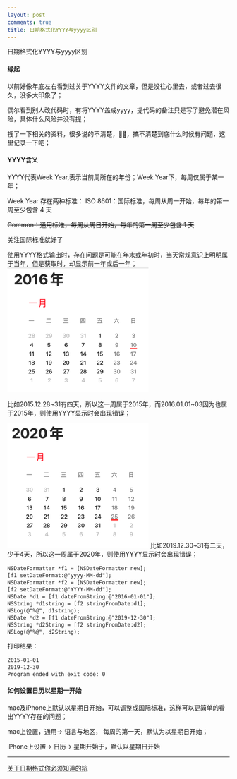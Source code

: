 ```yaml
---
layout: post
comments: true
title: 日期格式化YYYY与yyyy区别
---
```


日期格式化YYYY与yyyy区别

#### 缘起
以前好像年底左右看到过关于YYYY文件的文章，但是没往心里去，或者过去很久，没多大印象了；

偶尔看到别人改代码时，有将YYYY盖成yyyy，提代码的备注只是写了避免潜在风险，具体什么风险并没有提；

搜了一下相关的资料，很多说的不清楚，😮‍💨，搞不清楚到底什么时候有问题，这里记录一下吧；

#### YYYY含义
YYYY代表Week Year,表示当前周所在的年份；Week Year下，每周仅属于某一年；

Week Year 存在两种标准：
ISO 8601：国际标准，每周从周一开始，每年的第一周至少包含 4 天

~~Common：通用标准，每周从周日开始，每年的第一周至少包含 1 天~~

关注国际标准就好了

使用YYYY格式输出时，存在问题是可能在年末或年初时，当天常规意识上明明属于当年，但是获取时，却显示前一年或后一年；
![_config.yml](/images/2015_12.png)

比如2015.12.28~31有四天，所以这一周属于2015年，而2016.01.01~03因为也属于2015年，则使用YYYY显示时会出现错误；


![_config.yml](/images/2019_12.png)
比如2019.12.30~31有二天，少于4天，所以这一周属于2020年，则使用YYYY显示时会出现错误；
```oc
NSDateFormatter *f1 = [NSDateFormatter new];
[f1 setDateFormat:@"yyyy-MM-dd"];
NSDateFormatter *f2 = [NSDateFormatter new];
[f2 setDateFormat:@"YYYY-MM-dd"];
NSDate *d1 = [f1 dateFromString:@"2016-01-01"];
NSString *d1string = [f2 stringFromDate:d1];
NSLog(@"%@", d1string);
NSDate *d2 = [f1 dateFromString:@"2019-12-30"];
NSString *d2String = [f2 stringFromDate:d2];
NSLog(@"%@", d2String);
```
打印结果：
```
2015-01-01
2019-12-30
Program ended with exit code: 0
```

#### 如何设置日历以星期一开始
mac及iPhone上默认以星期日开始，可以调整成国际标准，这样可以更简单的看出YYYY存在的问题；

mac上设置，通用→ 语言与地区， 每周的第一天，默认为以星期日开始；

iPhone上设置→ 日历→ 星期开始于，默认以星期日开始

***

[关于日期格式你必须知道的坑](https://blog.csdn.net/qq_37358143/article/details/103868657)
